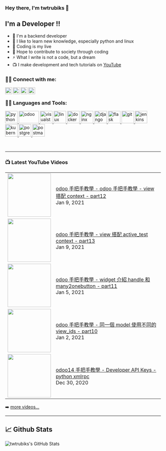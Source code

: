 ### Hey there, I'm twtrubiks 👋

## I'm a Developer !!

- 🔭 I'm a backend developer
- 🌱 I like to learn new knowledge, especially python and linux
- 👯 Coding is my live
- 🥅 Hope to contribute to society through coding
- ⚡  What I write is not a code, but a dream
- 📺 I make development and tech tutorials on [YouTube](https://www.youtube.com/user/blue524326)

### 🙋‍♂️ Connect with me:

[<img align="left" alt="twtrubiks | YouTube" width="22px" src="https://cdn.jsdelivr.net/npm/simple-icons@v3/icons/youtube.svg" />][youtube]
[<img align="left" alt="twtrubiks | Facebook" width="22px" src="https://cdn.jsdelivr.net/npm/simple-icons@v3/icons/facebook.svg" />][facebook]
[<img align="left" alt="twtrubiks | LinkedIn" width="22px" src="https://cdn.jsdelivr.net/npm/simple-icons@v3/icons/linkedin.svg" />][linkedin]
[<img align="left" alt="twtrubiks | Gmail" width="22px" src="https://cdn.jsdelivr.net/npm/simple-icons@v3/icons/gmail.svg" />][gmail]

<br />

### 👨‍💻 Languages and Tools:

<p align="left"> <a href="https://www.python.org" target="_blank"> <img src="https://devicons.github.io/devicon/devicon.git/icons/python/python-original.svg" alt="python" width="40" height="40"/> <a href="https://www.odoo.com/" target="_blank"> <img src="https://upload.wikimedia.org/wikipedia/commons/thumb/5/50/Odoo_logo.svg/320px-Odoo_logo.svg.png" alt="odoo" width="65" height="40"/> </a> <a href="https://code.visualstudio.com/" target="_blank"> <img src="https://upload.wikimedia.org/wikipedia/commons/thumb/9/9a/Visual_Studio_Code_1.35_icon.svg/240px-Visual_Studio_Code_1.35_icon.svg.png" alt="visualstudio" width="40" height="40"/> </a> <a href="https://www.linux.org/" target="_blank"> <img src="https://devicons.github.io/devicon/devicon.git/icons/linux/linux-original.svg" alt="linux" width="40" height="40"/> <a href="https://www.docker.com/" target="_blank"> <img src="https://devicons.github.io/devicon/devicon.git/icons/docker/docker-original-wordmark.svg" alt="docker" width="40" height="40"/> </a> </a> <a href="https://www.nginx.com" target="_blank"> <img src="https://devicons.github.io/devicon/devicon.git/icons/nginx/nginx-original.svg" alt="nginx" width="40" height="40"/> </a> </a> <a href="https://www.djangoproject.com/" target="_blank"> <img src="https://devicons.github.io/devicon/devicon.git/icons/django/django-original.svg" alt="django" width="40" height="40"/> </a> <a href="https://flask.palletsprojects.com/" target="_blank"> <img src="https://www.vectorlogo.zone/logos/pocoo_flask/pocoo_flask-icon.svg" alt="flask" width="40" height="40"/> </a> <a href="https://git-scm.com/" target="_blank"> <img src="https://www.vectorlogo.zone/logos/git-scm/git-scm-icon.svg" alt="git" width="40" height="40"/> </a> <a href="https://www.jenkins.io" target="_blank"> <img src="https://www.vectorlogo.zone/logos/jenkins/jenkins-icon.svg" alt="jenkins" width="40" height="40"/> </a> <a href="https://kubernetes.io" target="_blank"> <img src="https://www.vectorlogo.zone/logos/kubernetes/kubernetes-icon.svg" alt="kubernetes" width="40" height="40"/> </a> <a href="https://www.postgresql.org" target="_blank"> <img src="https://devicons.github.io/devicon/devicon.git/icons/postgresql/postgresql-original-wordmark.svg" alt="postgresql" width="40" height="40"/> </a> <a href="https://postman.com" target="_blank"> <img src="https://www.vectorlogo.zone/logos/getpostman/getpostman-icon.svg" alt="postman" width="40" height="40"/> </a> </p>

<br />

---

### 📺 Latest YouTube Videos

<table>
    <tbody>
<!-- YOUTUBE:START --><tr><td><a href="https://www.youtube.com/watch?v=c-nzbAuaH9I"><img width="140px" src="https://i.ytimg.com/vi/c-nzbAuaH9I/mqdefault.jpg"></a></td>
<td><a href="https://www.youtube.com/watch?v=c-nzbAuaH9I">odoo 手把手教學 - odoo 手把手教學 - view 搭配 context - part12</a><br/>Jan 9, 2021</td></tr>
<tr><td><a href="https://www.youtube.com/watch?v=RR9ycgky444"><img width="140px" src="https://i.ytimg.com/vi/RR9ycgky444/mqdefault.jpg"></a></td>
<td><a href="https://www.youtube.com/watch?v=RR9ycgky444">odoo 手把手教學 - view 搭配 active_test context - part13</a><br/>Jan 9, 2021</td></tr>
<tr><td><a href="https://www.youtube.com/watch?v=zb5fSEtEo_g"><img width="140px" src="https://i.ytimg.com/vi/zb5fSEtEo_g/mqdefault.jpg"></a></td>
<td><a href="https://www.youtube.com/watch?v=zb5fSEtEo_g">odoo 手把手教學 - widget 介紹 handle 和 many2onebutton - part11</a><br/>Jan 5, 2021</td></tr>
<tr><td><a href="https://www.youtube.com/watch?v=YltcAu9OZhc"><img width="140px" src="https://i.ytimg.com/vi/YltcAu9OZhc/mqdefault.jpg"></a></td>
<td><a href="https://www.youtube.com/watch?v=YltcAu9OZhc">odoo 手把手教學 - 同一個 model 使用不同的 view_ids - part10</a><br/>Jan 2, 2021</td></tr>
<tr><td><a href="https://www.youtube.com/watch?v=__RcLpcRF2g"><img width="140px" src="https://i.ytimg.com/vi/__RcLpcRF2g/mqdefault.jpg"></a></td>
<td><a href="https://www.youtube.com/watch?v=__RcLpcRF2g">odoo14 手把手教學 - Developer API Keys - python xmlrpc</a><br/>Dec 30, 2020</td></tr>
<!-- YOUTUBE:END -->
    </tbody>
</table>

➡️ [more videos...](https://www.youtube.com/user/blue524326)

---

## 📈 Github Stats

<p align="left">
  <img align="left" alt="twtrubiks's GitHub Stats" src="https://github-readme-stats.vercel.app/api?username=twtrubiks&show_icons=true&hide_border=true" />
</p>

[youtube]: https://www.youtube.com/user/blue524326
[linkedin]: https://www.linkedin.com/in/twtrubiks-a09330145/
[facebook]: https://www.facebook.com/TWTRubiks
[gmail]: mailto:twtrubiks@gmail.com